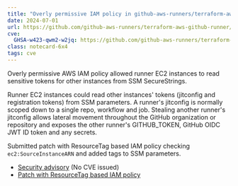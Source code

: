 ```yaml
---
title: "Overly permissive IAM policy in github-aws-runners/terraform-aws-github-runner" 
date: 2024-07-01
url: https://github.com/github-aws-runners/terraform-aws-github-runner/security/advisories/GHSA-w423-qwm2-w2jq
cve:
  GHSA-w423-qwm2-w2jq: https://github.com/github-aws-runners/terraform-aws-github-runner/security/advisories/GHSA-w423-qwm2-w2jq
class: notecard-6x4
tags: cve
---
```


Overly permissive AWS IAM policy allowed runner EC2 instances to read sensitive tokens for other instances from SSM SecureStrings.

Runner EC2 instances could read other instances' tokens (jitconfig and registration tokens) from SSM parameters. A runner's jitconfig is normally scoped down to a single repo, workflow and job. Stealing another runner's jitconfig allows lateral movement throughout the GitHub organization or repository and exposes the other runner's GITHUB_TOKEN, GitHub OIDC JWT ID token and any secrets. 

Submitted patch with ResourceTag based IAM policy checking `ec2:SourceInstanceARN` and added tags to SSM parameters.

* [Security advisory](https://github.com/github-aws-runners/terraform-aws-github-runner/security/advisories/GHSA-w423-qwm2-w2jq) (No CVE issued)
* [Patch with ResourceTag based IAM policy](https://github.com/github-aws-runners/terraform-aws-github-runner/commit/9399cf29bec963dfa305f367f37c098a76130371)